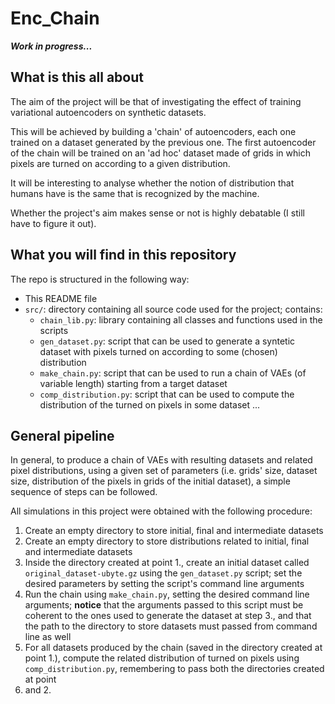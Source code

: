 # Enc\_Chain


***Work in progress...***


## What is this all about

The aim of the project will be that of investigating the effect of training
variational autoencoders on synthetic datasets.

This will be achieved by building a 'chain' of autoencoders, each one trained
on a dataset generated by the previous one.
The first autoencoder of the chain will be trained on an 'ad hoc' dataset made
of grids in which pixels are turned on according to a given distribution.

It will be interesting to analyse whether the notion of distribution that
humans have is the same that is recognized by the machine.

Whether the project's aim makes sense or not is highly debatable (I still have
to figure it out).


## What you will find in this repository

The repo is structured in the following way:

- This README file
- `src/`: directory containing all source code used for the project; contains:
  - `chain_lib.py`: library containing all classes and functions used in the 
  scripts
  - `gen_dataset.py`: script that can be used to generate a syntetic dataset 
  with pixels turned on according to some (chosen) distribution
  - `make_chain.py`: script that can be used to run a chain of VAEs (of variable
  length) starting from a target dataset
  - `comp_distribution.py`: script that can be used to compute the distribution 
  of the turned on pixels in some dataset
...


## General pipeline

In general, to produce a chain of VAEs with resulting datasets and related pixel 
distributions, using a given set of parameters (i.e. grids' size, dataset size, 
distribution of the pixels in grids of the initial dataset), a simple sequence 
of steps can be followed.

All simulations in this project were obtained with the following procedure:

1. Create an empty directory to store initial, final and intermediate datasets
2. Create an empty directory to store distributions related to initial, final 
and intermediate datasets
3. Inside the directory created at point 1., create an initial dataset called 
`original_dataset-ubyte.gz` using the `gen_dataset.py` script; set the desired 
parameters by setting the script's command line arguments
4. Run the chain using `make_chain.py`, setting the desired command line arguments;
**notice** that the arguments passed to this script must be coherent to the ones
used to generate the dataset at step 3., and that the path to the directory to 
store datasets must passed from command line as well
5. For all datasets produced by the chain (saved in the directory created at point
1.), compute the related distribution of turned on pixels using 
`comp_distribution.py`, remembering to pass both the directories created at point
1. and 2.
